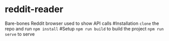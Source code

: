 # reddit-reader
Bare-bones Reddit browser used to show API calls
#Installation
`clone` the repo and run `npm install`
#Setup
`npm run build` to build the project
`npm run serve` to serve


